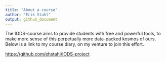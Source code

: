 ```yaml
---
title: "About a course"
author: "Erik Stahl"
output: github_document
---
```


The IODS-course aims to provide students with free and powerful tools, to make more sense of this perpetually more data-packed kosmos of ours. Below is a link to my course diary, on my venture to join this effort.

<https://github.com/ehstahl/IODS-project>
